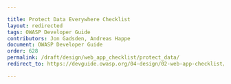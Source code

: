 ```yaml
---

title: Protect Data Everywhere Checklist
layout: redirected
tags: OWASP Developer Guide
contributors: Jon Gadsden, Andreas Happe
document: OWASP Developer Guide
order: 628
permalink: /draft/design/web_app_checklist/protect_data/
redirect_to: https://devguide.owasp.org/04-design/02-web-app-checklist/08-protect-data/

---
```

